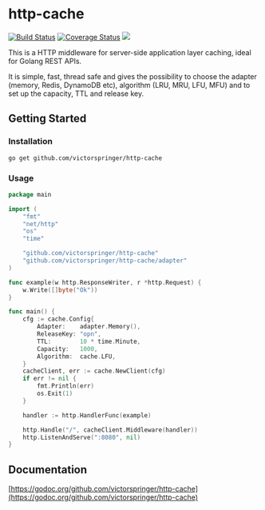 # http-cache
[![Build Status](https://travis-ci.org/victorspringer/http-cache.svg?branch=master)](https://travis-ci.org/victorspringer/http-cache) [![Coverage Status](https://coveralls.io/repos/github/victorspringer/http-cache/badge.svg?branch=master)](https://coveralls.io/github/victorspringer/http-cache?branch=master) [![](https://img.shields.io/badge/godoc-reference-5272B4.svg?style=flat)](https://godoc.org/github.com/victorspringer/http-cache)

This is a HTTP middleware for server-side application layer caching, ideal for Golang REST APIs.

It is simple, fast, thread safe and gives the possibility to choose the adapter (memory, Redis, DynamoDB etc), algorithm (LRU, MRU, LFU, MFU) and to set up the capacity, TTL and release key.

## Getting Started

### Installation
`go get github.com/victorspringer/http-cache`

### Usage
```go
package main

import (
    "fmt"
    "net/http"
    "os"
    "time"

    "github.com/victorspringer/http-cache"
    "github.com/victorspringer/http-cache/adapter"
)

func example(w http.ResponseWriter, r *http.Request) {
    w.Write([]byte("Ok"))
}

func main() {
    cfg := cache.Config{
        Adapter:    adapter.Memory(),
        ReleaseKey: "opn",
        TTL:        10 * time.Minute,
        Capacity:   1000,
        Algorithm:  cache.LFU,
    }
    cacheClient, err := cache.NewClient(cfg)
    if err != nil {
        fmt.Println(err)
        os.Exit(1)
    }

    handler := http.HandlerFunc(example)

    http.Handle("/", cacheClient.Middleware(handler))
    http.ListenAndServe(":8080", nil)
}
```

## Documentation
[https://godoc.org/github.com/victorspringer/http-cache](https://godoc.org/github.com/victorspringer/http-cache)